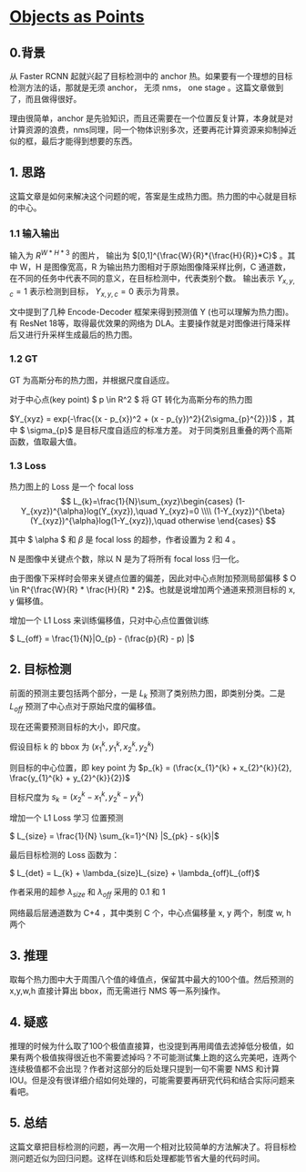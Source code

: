 # [Objects as Points](https://arxiv.org/abs/1904.07850)

## 0.背景

从 Faster RCNN 起就兴起了目标检测中的 anchor 热。如果要有一个理想的目标检测方法的话，那就是无须 anchor， 无须 nms， one stage 。这篇文章做到了，而且做得很好。

理由很简单，anchor 是先验知识，而且还需要在一个位置反复计算，本身就是对计算资源的浪费，nms同理，同一个物体识别多次，还要再花计算资源来抑制掉近似的框，最后才能得到想要的东西。

## 1. 思路

这篇文章是如何来解决这个问题的呢，答案是生成热力图。热力图的中心就是目标的中心。

### 1.1 输入输出

输入为 $R^{W*H*3}$ 的图片， 输出为  $[0,1]^{\frac{W}{R}*{\frac{H}{R}}*C}$ 。其中 W，H 是图像宽高，R 为输出热力图相对于原始图像降采样比例，C 通道数，在不同的任务中代表不同的意义，在目标检测中，代表类别个数。 输出表示 $Y_{x, y, c} = 1$ 表示检测到目标， $Y_{x, y, c} = 0$  表示为背景。

文中提到了几种 Encode-Decoder 框架来得到预测值 Y (也可以理解为热力图)。有 ResNet 18等，取得最优效果的网络为 DLA。主要操作就是对图像进行降采样后又进行升采样生成最后的热力图。

### 1.2 GT

GT 为高斯分布的热力图，并根据尺度自适应。

对于中心点(key point) $ p  \in R^2 $ 将 GT 转化为高斯分布的热力图

$Y_{xyz} = exp(-\frac{(x - p_{x})^2 + (x - p_{y})^2}{2\sigma_{p}^{2}})$ ，其中 $ \sigma_{p}$ 是目标尺度自适应的标准方差。 对于同类别且重叠的两个高斯函数，值取最大值。

### 1.3 Loss

热力图上的 Loss 是一个 focal loss
$$
L_{k}=\frac{1}{N}\sum_{xyz}\begin{cases}
(1-Y_{xyz})^{\alpha}log(Y_{xyz}),\quad Y_{xyz}=0 \\\\
(1-Y_{xyz})^{\beta}(Y_{xyz})^{\alpha}log(1-Y_{xyz}),\quad otherwise
\end{cases}
$$


其中 $ \alpha $ 和 $\beta$ 是 focal loss 的超参，作者设置为 2 和 4 。

N 是图像中关键点个数，除以 N 是为了将所有 focal loss 归一化。



由于图像下采样时会带来关键点位置的偏差，因此对中心点附加预测局部偏移 $ O \in R^{\frac{W}{R} * \frac{H}{R} * 2}$。也就是说增加两个通道来预测目标的 x, y 偏移值。

增加一个 L1 Loss 来训练偏移值，只对中心点位置做训练

$ L_{off} = \frac{1}{N}|O_{p} - (\frac{p}{R} - p) |$

## 2. 目标检测

前面的预测主要包括两个部分，一是 $L_{k}$ 预测了类别热力图，即类别分类。二是 $L_{off}$ 预测了中心点对于原始尺度的偏移值。

现在还需要预测目标的大小，即尺度。

假设目标 k 的 bbox 为 $(x_{1}^{k}, y_{1}^{k}, x_{2}^{k} ,y_{2}^{k} )$

则目标的中心位置，即 key point 为 $p_{k} = (\frac{x_{1}^{k} + x_{2}^{k}}{2}, \frac{y_{1}^{k} + y_{2}^{k}}{2})$

目标尺度为 $s_{k} = (x_{2}^{k} - x_{1}^{k}, y_{2}^{k} - y_{1}^{k})$

增加一个 L1 Loss 学习 位置预测

$ L_{size} = \frac{1}{N} \sum_{k=1}^{N} |S_{pk} - s{k}|$



最后目标检测的 Loss 函数为：

$ L_{det} = L_{k} + \lambda_{size}L_{size} + \lambda_{off}L_{off}$

作者采用的超参 $\lambda_{size}$ 和 $\lambda_{off}$ 采用的 0.1 和 1

网络最后层通道数为 C+4 ，其中类别 C 个，中心点偏移量 x, y 两个，制度 w, h 两个

## 3. 推理

  取每个热力图中大于周围八个值的峰值点，保留其中最大的100个值。然后预测的 x,y,w,h 直接计算出 bbox，而无需进行 NMS 等一系列操作。

## 4. 疑惑

推理的时候为什么取了100个极值直接算，也没提到再用阈值去滤掉低分极值，如果有两个极值挨得很近也不需要滤掉吗？不可能测试集上跑的这么完美吧，连两个连续极值都不会出现？作者对这部分的后处理只提到一句不需要 NMS 和计算 IOU。但是没有很详细介绍如何处理的，可能需要要再研究代码和结合实际问题来看吧。

## 5. 总结

这篇文章把目标检测的问题，再一次用一个相对比较简单的方法解决了。将目标检测问题近似为回归问题。这样在训练和后处理都能节省大量的代码时间。